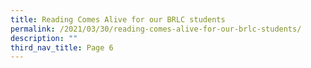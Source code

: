 ```yaml
---
title: Reading Comes Alive for our BRLC students
permalink: /2021/03/30/reading-comes-alive-for-our-brlc-students/
description: ""
third_nav_title: Page 6
---
```

